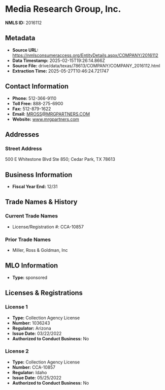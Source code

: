 # Media Research Group, Inc.

**NMLS ID:** 2016112

## Metadata
- **Source URL:** https://nmlsconsumeraccess.org/EntityDetails.aspx/COMPANY/2016112
- **Data Timestamp:** 2025-02-15T19:26:14.866Z
- **Source File:** drive/data/texas/78613/COMPANY/COMPANY_2016112.html
- **Extraction Time:** 2025-05-27T10:46:24.721747

## Contact Information
- **Phone:** 512-366-9110
- **Toll Free:** 888-275-6900
- **Fax:** 512-879-1622
- **Email:** MROSS@MRGPARTNERS.COM
- **Website:** www.mrgpartners.com

## Addresses
### Street Address
500 E Whitestone Blvd Ste 850; Cedar Park, TX 78613

## Business Information
- **Fiscal Year End:** 12/31

## Trade Names & History
### Current Trade Names
- License/Registration #: CCA-10857

### Prior Trade Names
- Miller, Ross & Goldman, Inc

## MLO Information
- **Type:** sponsored

## Licenses & Registrations

### License 1
- **Type:** Collection Agency License
- **Number:** 1036243
- **Regulator:** Arizona
- **Issue Date:** 03/22/2022
- **Authorized to Conduct Business:** No

### License 2
- **Type:** Collection Agency License
- **Number:** CCA-10857
- **Regulator:** Idaho
- **Issue Date:** 05/25/2022
- **Authorized to Conduct Business:** No
